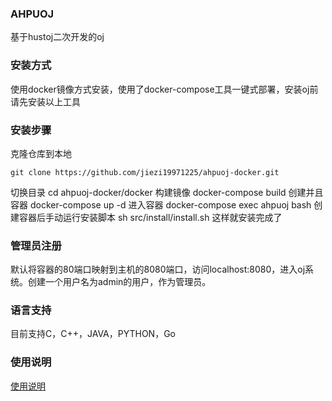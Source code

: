 ### AHPUOJ
基于hustoj二次开发的oj
### 安装方式
使用docker镜像方式安装，使用了docker-compose工具一键式部署，安装oj前请先安装以上工具
### 安装步骤
克隆仓库到本地
```
git clone https://github.com/jiezi19971225/ahpuoj-docker.git 
```
切换目录
        cd ahpuoj-docker/docker
构建镜像
        docker-compose build
创建并且容器
        docker-compose up -d
进入容器
        docker-compose exec ahpuoj bash
创建容器后手动运行安装脚本
        sh src/install/install.sh
这样就安装完成了
### 管理员注册
默认将容器的80端口映射到主机的8080端口，访问localhost:8080，进入oj系统。创建一个用户名为admin的用户，作为管理员。
### 语言支持
目前支持C，C++，JAVA，PYTHON，Go
### 使用说明
[使用说明](https://blog.csdn.net/qq_38923784/article/details/82918221)



